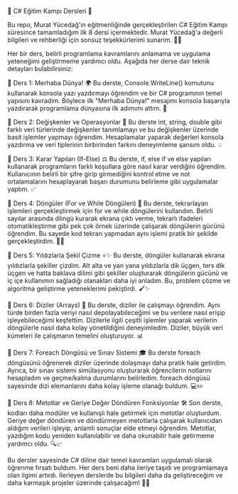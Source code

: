 🚀 C# Eğitim Kampı Dersleri 🚀

Bu repo, Murat Yücedağ'ın eğitmenliğinde gerçekleştirilen C# Eğitim Kampı süresince tamamladığım ilk 8 dersi içermektedir. Murat Yücedağ'a değerli bilgileri ve rehberliği için sonsuz teşekkürlerimi sunarım. 🙏✨

Her bir ders, belirli programlama kavramlarını anlamama ve uygulama yeteneğimi geliştirmeme yardımcı oldu. Aşağıda her derse dair teknik detayları bulabilirsiniz:

📍 Ders 1: Merhaba Dünya! 🌍
Bu derste, Console.WriteLine() komutunu kullanarak konsola yazı yazdırmayı öğrendim ve bir C# programının temel yapısını kavradım. Böylece ilk "Merhaba Dünya!" mesajımı konsola başarıyla yazdırarak programlama dünyasına ilk adımımı attım. 🌟

📍 Ders 2: Değişkenler ve Operasyonlar 🔢
Bu derste int, string, double gibi farklı veri türlerinde değişkenler tanımlamayı ve bu değişkenler üzerinde basit işlemler yapmayı öğrendim. Hesaplamalar yaparak değerleri konsola yazdırma ve veri tiplerinin birbirinden farkını deneyimleme şansım oldu. 💡

📍 Ders 3: Karar Yapıları (If-Else) ⚖️
Bu derste, if, else if ve else yapıları kullanarak programların farklı koşullara göre nasıl karar verdiğini öğrendim. Kullanıcının belirli bir şifre girip girmediğini kontrol etme ve not ortalamalarını hesaplayarak başarı durumunu belirleme gibi uygulamalar yaptım. ✅

📍 Ders 4: Döngüler (For ve While Döngüleri) 🔄
Bu derste, tekrarlayan işlemleri gerçekleştirmek için for ve while döngülerini kullandım. Belirli sayılar arasında döngü kurarak ekrana çıktı verme, tekrarlı ifadeleri otomatikleştirme gibi pek çok örnek üzerinde çalışarak döngülerin gücünü öğrendim. Bu sayede kod tekrarı yapmadan aynı işlemi pratik bir şekilde gerçekleştirdim. 🔁💪

📍 Ders 5: Yıldızlarla Şekil Çizme ⭐✨
Bu derste, döngüler kullanarak ekrana yıldızlarla şekiller çizdim. Alt alta ve yan yana yıldızlarla dik üçgen, ters dik üçgen ve hatta baklava dilimi gibi şekiller oluşturarak döngülerin gücünü ve iç içe kullanımın sağladığı olanakları daha iyi anladım. Bu, problem çözme ve algoritma geliştirme yeteneklerimi pekiştirdi. 🖌️✨

📍 Ders 6: Diziler (Arrays) 🧩
Bu derste, diziler ile çalışmayı öğrendim. Aynı türde birden fazla veriyi nasıl depolayabileceğimi ve bu verilere nasıl erişip işleyebileceğimi keşfettim. Dizilerle ilgili çeşitli işlemler yaparak verilerin döngülerle nasıl daha kolay yönetildiğini deneyimledim. Diziler, büyük veri kümeleri ile çalışmanın temelini oluşturuyor. 📊

📍 Ders 7: Foreach Döngüsü ve Sınav Sistemi 🎓
Bu derste foreach döngüsünü öğrenerek diziler üzerinde dolaşmayı daha pratik hale getirdim. Ayrıca, bir sınav sistemi simülasyonu oluşturarak öğrencilerin notlarını hesapladım ve geçme/kalma durumlarını belirledim. foreach döngüsü sayesinde dizi elemanlarını daha kolay işleme olanağı buldum. 💻✏️

📍 Ders 8: Metotlar ve Geriye Değer Döndüren Fonksiyonlar 🛠️
Son derste, kodları daha modüler ve kullanışlı hale getirmek için metotlar oluşturdum. Geriye değer döndüren ve döndürmeyen metotlarla çalışarak kullanıcıdan aldığım verileri işleyip, anlamlı sonuçlar elde etmeyi öğrendim. Metotlar, yazdığım kodu yeniden kullanılabilir ve daha okunabilir hale getirmeme yardımcı oldu. 🔍📈

Bu dersler sayesinde C# diline dair temel kavramları uygulamalı olarak öğrenme fırsatı buldum. Her ders beni daha ileriye taşıdı ve programlamaya olan ilgimi artırdı. İlerleyen derslerde bu bilgileri daha da geliştireceğim ve daha karmaşık projeler üzerinde çalışacağım! 🚀✨
